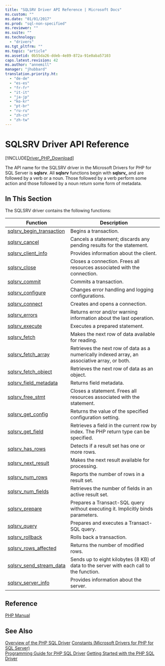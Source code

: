 ```yaml
---
title: "SQLSRV Driver API Reference | Microsoft Docs"
ms.custom: ""
ms.date: "01/01/2017"
ms.prod: "sql-non-specified"
ms.reviewer: ""
ms.suite: ""
ms.technology: 
  - "drivers"
ms.tgt_pltfrm: ""
ms.topic: "article"
ms.assetid: 0b55da26-ddeb-4e89-872a-91e0aba57103
caps.latest.revision: 42
ms.author: "annemill"
manager: "jhubbard"
translation.priority.ht: 
  - "de-de"
  - "es-es"
  - "fr-fr"
  - "it-it"
  - "ja-jp"
  - "ko-kr"
  - "pt-br"
  - "ru-ru"
  - "zh-cn"
  - "zh-tw"
---
```

# SQLSRV Driver API Reference
[!INCLUDE[Driver_PHP_Download](../../connect/php/includes)]

The API name for the SQLSRV driver in the Microsoft Drivers for PHP for SQL Server is **sqlsrv**. All **sqlsrv** functions begin with **sqlsrv_** and are followed by a verb or a noun. Those followed by a verb perform some action and those followed by a noun return some form of metadata.  
  
## In This Section  
The SQLSRV driver contains the following functions:  
  
|Function|Description|  
|------------|---------------|  
|[sqlsrv_begin_transaction](../../connect/php/sqlsrv_begin_transaction.md)|Begins a transaction.|  
|[sqlsrv_cancel](../../connect/php/sqlsrv_cancel.md)|Cancels a statement; discards any pending results for the statement.|  
|[sqlsrv_client_info](../../connect/php/sqlsrv_client_info.md)|Provides information about the client.|  
|[sqlsrv_close](../../connect/php/sqlsrv_close.md)|Closes a connection. Frees all resources associated with the connection.|  
|[sqlsrv_commit](../../connect/php/sqlsrv_commit.md)|Commits a transaction.|  
|[sqlsrv_configure](../../connect/php/sqlsrv_configure.md)|Changes error handling and logging configurations.|  
|[sqlsrv_connect](../../connect/php/sqlsrv_connect.md)|Creates and opens a connection.|  
|[sqlsrv_errors](../../connect/php/sqlsrv_errors.md)|Returns error and/or warning information about the last operation.|  
|[sqlsrv_execute](../../connect/php/sqlsrv_execute.md)|Executes a prepared statement.|  
|[sqlsrv_fetch](../../connect/php/sqlsrv_fetch.md)|Makes the next row of data available for reading.|  
|[sqlsrv_fetch_array](../../connect/php/sqlsrv_fetch_array.md)|Retrieves the next row of data as a numerically indexed array, an associative array, or both.|  
|[sqlsrv_fetch_object](../../connect/php/sqlsrv_fetch_object.md)|Retrieves the next row of data as an object.|  
|[sqlsrv_field_metadata](../../connect/php/sqlsrv_field_metadata.md)|Returns field metadata.|  
|[sqlsrv_free_stmt](../../connect/php/sqlsrv_free_stmt.md)|Closes a statement. Frees all resources associated with the statement.|  
|[sqlsrv_get_config](../../connect/php/sqlsrv_get_config.md)|Returns the value of the specified configuration setting.|  
|[sqlsrv_get_field](../../connect/php/sqlsrv_get_field.md)|Retrieves a field in the current row by index. The PHP return type can be specified.|  
|[sqlsrv_has_rows](../../connect/php/sqlsrv_has_rows.md)|Detects if a result set has one or more rows.|  
|[sqlsrv_next_result](../../connect/php/sqlsrv_next_result.md)|Makes the next result available for processing.|  
|[sqlsrv_num_rows](../../connect/php/sqlsrv_num_rows.md)|Reports the number of rows in a result set.|  
|[sqlsrv_num_fields](../../connect/php/sqlsrv_num_fields.md)|Retrieves the number of fields in an active result set.|  
|[sqlsrv_prepare](../../connect/php/sqlsrv_prepare.md)|Prepares a Transact-SQL query without executing it. Implicitly binds parameters.|  
|[sqlsrv_query](../../connect/php/sqlsrv_query.md)|Prepares and executes a Transact-SQL query.|  
|[sqlsrv_rollback](../../connect/php/sqlsrv_rollback.md)|Rolls back a transaction.|  
|[sqlsrv_rows_affected](../../connect/php/sqlsrv_rows_affected.md)|Returns the number of modified rows.|  
|[sqlsrv_send_stream_data](../../connect/php/sqlsrv_send_stream_data.md)|Sends up to eight kilobytes (8 KB) of data to the server with each call to the function.|  
|[sqlsrv_server_info](../../connect/php/sqlsrv_server_info.md)|Provides information about the server.|  
  
## Reference  
[PHP Manual](http://go.microsoft.com/fwlink/?LinkId=105500)  
  
## See Also  
[Overview of the PHP SQL Driver](../../connect/php/overview-of-the-php-sql-driver.md)
[Constants &#40;Microsoft Drivers for PHP for SQL Server&#41;](../../connect/php/constants--microsoft-drivers-for-php-for-sql-server-.md)  
[Programming Guide for PHP SQL Driver](../../connect/php/programming-guide-for-php-sql-driver.md)
[Getting Started with the PHP SQL Driver](../../connect/php/getting-started-with-the-php-sql-driver.md)
  
